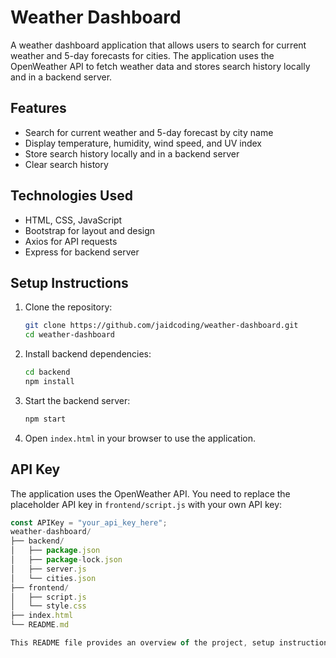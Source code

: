 # Weather Dashboard

A weather dashboard application that allows users to search for current weather and 5-day forecasts for cities. The application uses the OpenWeather API to fetch weather data and stores search history locally and in a backend server.

## Features

- Search for current weather and 5-day forecast by city name
- Display temperature, humidity, wind speed, and UV index
- Store search history locally and in a backend server
- Clear search history

## Technologies Used

- HTML, CSS, JavaScript
- Bootstrap for layout and design
- Axios for API requests
- Express for backend server

## Setup Instructions

1. Clone the repository:
    ```bash
    git clone https://github.com/jaidcoding/weather-dashboard.git
    cd weather-dashboard
    ```

2. Install backend dependencies:
    ```bash
    cd backend
    npm install
    ```

3. Start the backend server:
    ```bash
    npm start
    ```

4. Open `index.html` in your browser to use the application.

## API Key

The application uses the OpenWeather API. You need to replace the placeholder API key in `frontend/script.js` with your own API key:
```javascript
const APIKey = "your_api_key_here";
weather-dashboard/
├── backend/
│   ├── package.json
│   ├── package-lock.json
│   ├── server.js
│   └── cities.json
├── frontend/
│   ├── script.js
│   └── style.css
├── index.html
└── README.md

This README file provides an overview of the project, setup instructions, and usage details. Adjust the repository URL and API key placeholder as needed.
